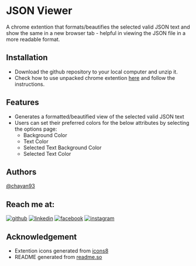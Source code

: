 # JSON Viewer
A chrome extention that formats/beautifies the selected valid JSON text and show the same in a new browser tab - helpful in viewing the JSON file in a more readable format.

## Installation
- Download the github repository to your local computer and unzip it.
- Check how to use unpacked chrome extention [here](https://developer.chrome.com/docs/extensions/mv3/getstarted/development-basics/#:~:text=To%20load%20an%20unpacked%20extension,the%20bottom%20of%20the%20menu) and follow the instructions.

## Features
- Generates a formatted/beautified view of the selected valid JSON text
- Users can set their preferred colors for the below attributes by selecting the options page:
    - Background Color
    - Text Color
    - Selected Text Background Color
    - Selected Text Color

## Authors
[@chayan93](https://www.github.com/chayan93)

## Reach me at:
[![github](https://img.shields.io/badge/github-black?style=for-the-badge&logo=github&logoColor=white)](https://www.github.com/chayan93/)
[![linkedin](https://img.shields.io/badge/linkedin-0A66C2?style=for-the-badge&logo=linkedin&logoColor=white)](https://www.linkedin.com/in/chayan93/)
[![facebook](https://img.shields.io/badge/facebook-black?style=for-the-badge&logo=facebook&logoColor=white)](https://www.facebook.com/chayan93/)
[![instagram](https://img.shields.io/badge/instagram-0A66C2?style=for-the-badge&logo=instagram&logoColor=white)](https://www.instagram.com/chayan_93/)

## Acknowledgement
- Extention icons generated from [icons8](https://icons8.com/icons/set/curly-brackets)
- README generated from [readme.so](https://readme.so/editor)